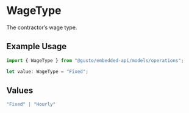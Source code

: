 # WageType

The contractor’s wage type.


## Example Usage

```typescript
import { WageType } from "@gusto/embedded-api/models/operations";

let value: WageType = "Fixed";
```

## Values

```typescript
"Fixed" | "Hourly"
```